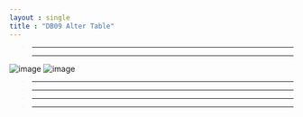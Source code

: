 ```yaml
---
layout : single
title : "DB09 Alter Table"
---
```

>****


>****

![image](https://user-images.githubusercontent.com/105334682/180715745-637b1302-22db-4f30-9937-903d0d7374fb.png)
![image](https://user-images.githubusercontent.com/105334682/180730177-2ab8a281-662a-4b92-8223-f49e25d4c62f.png)
>****


>****


>****


>****
